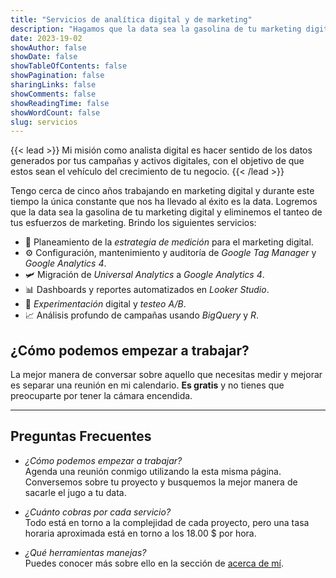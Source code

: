 ```yaml
---
title: "Servicios de analítica digital y de marketing"
description: "Hagamos que la data sea la gasolina de tu marketing digital a través de mis servicios de analítica digital."
date: 2023-19-02
showAuthor: false
showDate: false
showTableOfContents: false
showPagination: false
sharingLinks: false
showComments: false
showReadingTime: false
showWordCount: false
slug: servicios
---
```


{{< lead >}}
Mi misión como analista digital es hacer sentido de los datos generados por tus campañas y activos digitales, con el objetivo de que estos sean el vehículo del crecimiento de tu negocio.
{{< /lead >}}

Tengo cerca de cinco años trabajando en marketing digital y durante este tiempo la única constante que nos ha llevado al éxito es la data. Logremos que la data sea la gasolina de tu marketing digital y eliminemos el tanteo de tus esfuerzos de marketing. Brindo los siguientes servicios:

- 🧠 Planeamiento de la _estrategia de medición_ para el marketing digital.
- ⚙️ Configuración, mantenimiento y auditoría de _Google Tag Manager_ y _Google Analytics 4_.
- 🛩️ Migración de _Universal Analytics_ a _Google Analytics 4_.
- 📊 Dashboards y reportes automatizados en _Looker Studio_.
- 🧪 _Experimentación_ digital y _testeo A/B_.
- 📈 Análisis profundo de campañas usando _BigQuery_ y _R_.

## ¿Cómo podemos empezar a trabajar?

La mejor manera de conversar sobre aquello que necesitas medir y mejorar es separar una reunión en mi calendario. **Es gratis** y no tienes que preocuparte por tener la cámara encendida.

<div class="tidycal-embed" data-path="spelucin/data-marketing"></div>
<script src="https://assets.tidycal.com/js/embed.js" async></script>

---

## Preguntas Frecuentes

- _¿Cómo podemos empezar a trabajar?_ \
Agenda una reunión conmigo utilizando la esta misma página. Conversemos sobre tu proyecto y busquemos la mejor manera de sacarle el jugo a tu data.

- _¿Cuánto cobras por cada servicio?_ \
Todo está en torno a la complejidad de cada proyecto, pero una tasa horaria aproximada está en torno a los 18.00 $ por hora.

- _¿Qué herramientas manejas?_ \
Puedes conocer más sobre ello en la sección de [acerca de mí](/acerca-de/).
